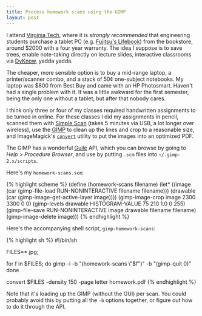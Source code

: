 ```yaml
---
title: Process homework scans using the GIMP
layout: post
---
```


I attend [Virginia Tech][1], where it is *strongly recommended* that engineering students purchase a tablet PC (e.g. [Fujitsu's Lifebook][2]) from the bookstore, around $2000 with a four year warranty.
The idea I suppose is to save trees, enable note-taking directly on lecture slides, interactive classrooms via [DyKnow][3], yadda yadda.

The cheaper, more sensible option is to buy a mid-range laptop, a printer/scanner combo, and a stack of 50&cent; one-subject notebooks.
My laptop was $800 from Best Buy and came with an HP Photosmart.
Haven't had a single problem with it.
It was a little awkward for the first semester, being the only one without a tablet, but after that nobody cares.

I think only three or four of my classes required handwritten assignments to be turned in online.
For these classes I did my assignments in pencil, scanned them with [Simple Scan][4] (takes 5 minutes via USB, a lot longer over wireless), use the [GIMP][5] to clean up the lines and crop to a reasonable size, and ImageMagick's [`convert`][6] utility to put the images into an optimized PDF.

The GIMP has a wonderful [Guile][7] API, which you can browse by going to *Help* > *Procedure Browser*, and use by putting `.scm` files into `~/.gimp-2.x/scripts`.

Here's my `homework-scans.scm`:

{% highlight scheme %}
(define (homework-scans filename)
  (let* ((image (car (gimp-file-load RUN-NONINTERACTIVE filename filename)))
         (drawable (car (gimp-image-get-active-layer image))))
    (gimp-image-crop image 2300 3300 0 0)
    (gimp-levels drawable HISTOGRAM-VALUE 75 210 1.0 0 255)
    (gimp-file-save RUN-NONINTERACTIVE image drawable filename filename)
    (gimp-image-delete image)))
{% endhighlight %}

Here's the accompanying shell script, `gimp-homework-scans`:

{% highlight sh %}
#!/bin/sh

FILES=*.jpg;

for f in $FILES; do
  gimp -i -b "(homework-scans \"$f\")" -b "(gimp-quit 0)"
done

convert $FILES -density 150 -page letter homework.pdf
{% endhighlight %}

Note that it's loading up the GIMP (without the GUI) per scan.
You could probably avoid this by putting all the `-b` options together, or figure out how to do it through the API.

[1]: http://vt.edu
[2]: http://www.shopfujitsu.com/store/
[3]: http://www.dyknow.com/
[4]: https://launchpad.net/simple-scan
[5]: http://gimp.org
[6]: http://imagemagick.sourceforge.net/http/www/convert.html
[7]: https://www.gnu.org/software/guile/